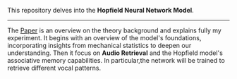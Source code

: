 This repository delves into the **Hopfield Neural Network Model**.


---


The [Paper](https://github.com/msilver22/Hopfield_model/blob/main/Hopfield.pdf) is an overview on the theory background and explains fully my experiment. It begins with an overview of the model's foundations, incorporating insights from mechanical statistics to deepen our understanding. Then it focus on **Audio Retrieval** and the Hopfield model's associative memory capabilities. In particular,the network will be trained to retrieve different vocal patterns. 
